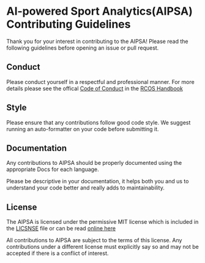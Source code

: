 # AI-powered Sport Analytics(AIPSA) Contributing Guidelines

Thank you for your interest in contributing to the AIPSA!
Please read the following guidelines before opening an issue or
pull request.

## Conduct

Please conduct yourself in a respectful and professional manner.
For more details please see the offical
[Code of Conduct](https://handbook.rcos.io/#/community/CODE_OF_CONDUCT)
in the [RCOS Handbook](https://handbook.rcos.io)

## Style

Please ensure that any contributions follow good code style.
We suggest running an auto-formatter on your code before submitting it.

## Documentation

Any contributions to AIPSA should be properly documented using the appropriate
Docs for each language.

Please be descriptive in your documentation, it helps both you and us to
understand your code better and really adds to maintainability.

## License

The AIPSA is licensed under the permissive MIT license
which is included in the [LICSNSE](./LICENSE) file or can be read
[online here](https://opensource.org/licenses/MIT)

All contributions to AIPSA are subject to the terms of this
license. Any contributions under a different license must explicitly
say so and may not be accepted if there is a conflict of interest.
